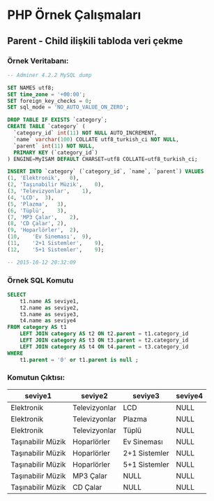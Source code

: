 # PHP Örnek Çalışmaları

## Parent - Child ilişkili tabloda veri çekme


### Örnek Veritabanı:
```SQL
-- Adminer 4.2.2 MySQL dump

SET NAMES utf8;
SET time_zone = '+00:00';
SET foreign_key_checks = 0;
SET sql_mode = 'NO_AUTO_VALUE_ON_ZERO';

DROP TABLE IF EXISTS `category`;
CREATE TABLE `category` (
  `category_id` int(11) NOT NULL AUTO_INCREMENT,
  `name` varchar(100) COLLATE utf8_turkish_ci NOT NULL,
  `parent` int(11) NOT NULL,
  PRIMARY KEY (`category_id`)
) ENGINE=MyISAM DEFAULT CHARSET=utf8 COLLATE=utf8_turkish_ci;

INSERT INTO `category` (`category_id`, `name`, `parent`) VALUES
(1,	'Elektronik',	0),
(2,	'Taşınabilir Müzik',	0),
(3,	'Televizyonlar',	1),
(4,	'LCD',	3),
(5,	'Plazma',	3),
(6,	'Tüplü',	3),
(7,	'MP3 Çalar',	2),
(8,	'CD Çalar',	2),
(9,	'Hoparlörler',	2),
(10,	'Ev Sineması',	9),
(11,	'2+1 Sistemler',	9),
(12,	'5+1 Sistemler',	9);

-- 2015-10-12 20:32:09
```

### Örnek SQL Komutu
```SQL
SELECT
	t1.name AS seviye1, 
	t2.name as seviye2, 
	t3.name as seviye3, 
	t4.name as seviye4
FROM category AS t1
	LEFT JOIN category AS t2 ON t2.parent = t1.category_id
	LEFT JOIN category AS t3 ON t3.parent = t2.category_id
	LEFT JOIN category AS t4 ON t4.parent = t3.category_id
WHERE 
	t1.parent = '0' or t1.parent is null ;

```

### Komutun Çıktısı:
|seviye1|seviye2|seviye3|seviye4|
|----|----|----|----|
|Elektronik|Televizyonlar|LCD|NULL|
|Elektronik|Televizyonlar|Plazma|NULL|
|Elektronik|Televizyonlar|Tüplü|NULL|
|Taşınabilir Müzik|Hoparlörler|Ev Sineması|NULL|
|Taşınabilir Müzik|Hoparlörler|2+1 Sistemler|NULL|
|Taşınabilir Müzik|Hoparlörler|5+1 Sistemler|NULL|
|Taşınabilir Müzik|MP3 Çalar|NULL|NULL|
|Taşınabilir Müzik|CD Çalar|NULL|NULL|